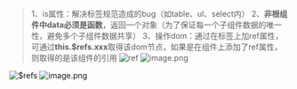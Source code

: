 >1、is属性：解决标签规范造成的bug（如table、ul、select内）
   2、**非根组件中data必须是函数**，返回一个对象（为了保证每一个子组件数据的唯一性，避免多个子组件数据共享）
    3、操作dom：通过在标签上加ref属性，可通过**this.$refs.xxx**取得该dom节点，如果是在组件上添加了ref属性，则取得的是该组件的引用
![ref](https://upload-images.jianshu.io/upload_images/9249356-51edda65919b5cb9.png?imageMogr2/auto-orient/strip%7CimageView2/2/w/1240)
![image.png](https://upload-images.jianshu.io/upload_images/9249356-7b90c9df1926f499.png?imageMogr2/auto-orient/strip%7CimageView2/2/w/1240)


![$refs](https://upload-images.jianshu.io/upload_images/9249356-92ca1fcd57791be6.png?imageMogr2/auto-orient/strip%7CimageView2/2/w/1240)
![image.png](https://upload-images.jianshu.io/upload_images/9249356-20ac6b542a1ffaa4.png?imageMogr2/auto-orient/strip%7CimageView2/2/w/1240)

